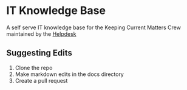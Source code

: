 # IT Knowledge Base
A self serve IT knowledge base for the Keeping Current Matters Crew maintained by the [Helpdesk](mailto:helpdesk@keepingcurrentmatters.com)

## Suggesting Edits
1. Clone the repo
2. Make markdown edits in the docs directory
3. Create a pull request

